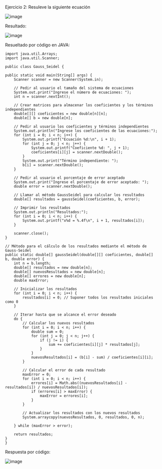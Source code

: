 Ejercicio 2: Resuleve la siguiente ecuación

![image](https://github.com/Jorge11Romero/M-todos-Num-ricos/assets/147437900/4cbd4f9e-ea75-46a0-b856-2d782a2f03b9)


Resultado:

![image](https://github.com/Jorge11Romero/M-todos-Num-ricos/assets/147437900/57d7815d-9a87-47c4-b6ee-e4c6c28ecf6c)


Resueltado por código en JAVA:

    import java.util.Arrays;
    import java.util.Scanner;
    
    public class Gauss_Seidel {
    
    public static void main(String[] args) {
        Scanner scanner = new Scanner(System.in);
    
        // Pedir al usuario el tamaño del sistema de ecuaciones
        System.out.print("Ingrese el número de ecuaciones: ");
        int n = scanner.nextInt();
    
        // Crear matrices para almacenar los coeficientes y los términos independientes
        double[][] coeficientes = new double[n][n];
        double[] b = new double[n];
    
        // Pedir al usuario los coeficientes y términos independientes
        System.out.println("Ingrese los coeficientes de las ecuaciones:");
        for (int i = 0; i < n; i++) {
            System.out.printf("Ecuación %d:\n", i + 1);
            for (int j = 0; j < n; j++) {
                System.out.printf("Coeficiente %d: ", j + 1);
                coeficientes[i][j] = scanner.nextDouble();
            }
            System.out.print("Término independiente: ");
            b[i] = scanner.nextDouble();
        }
    
        // Pedir al usuario el porcentaje de error aceptado
        System.out.print("Ingrese el porcentaje de error aceptado: ");
        double error = scanner.nextDouble();
    
        // Llamar al método GaussSeidel para calcular los resultados
        double[] resultados = gaussSeidel(coeficientes, b, error);
    
        // Imprimir los resultados
        System.out.println("Resultados:");
        for (int i = 0; i < n; i++) {
            System.out.printf("x%d = %.4f\n", i + 1, resultados[i]);
        }
    
        scanner.close();
    }
    
    // Método para el cálculo de los resultados mediante el método de Gauss-Seidel
    public static double[] gaussSeidel(double[][] coeficientes, double[] b, double error) {
        int n = b.length;
        double[] resultados = new double[n];
        double[] nuevosResultados = new double[n];
        double[] errores = new double[n];
        double maxError;
    
        // Inicializar los resultados
        for (int i = 0; i < n; i++) {
            resultados[i] = 0; // Suponer todos los resultados iniciales como 0
        }
    
        // Iterar hasta que se alcance el error deseado
        do {
            // Calcular los nuevos resultados
            for (int i = 0; i < n; i++) {
                double sum = 0;
                for (int j = 0; j < n; j++) {
                    if (j != i) {
                        sum += coeficientes[i][j] * resultados[j];
                    }
                }
                nuevosResultados[i] = (b[i] - sum) / coeficientes[i][i];
            }
    
            // Calcular el error de cada resultado
            maxError = 0;
            for (int i = 0; i < n; i++) {
                errores[i] = Math.abs((nuevosResultados[i] - resultados[i]) / nuevosResultados[i]);
                if (errores[i] > maxError) {
                    maxError = errores[i];
                }
            }
    
            // Actualizar los resultados con los nuevos resultados
            System.arraycopy(nuevosResultados, 0, resultados, 0, n);
    
        } while (maxError > error);
    
        return resultados;
    }
    }
Respuesta por código:

![image](https://github.com/Jorge11Romero/M-todos-Num-ricos/assets/147437900/c3b02a10-6941-4c22-903f-c3f4feb64d66)

